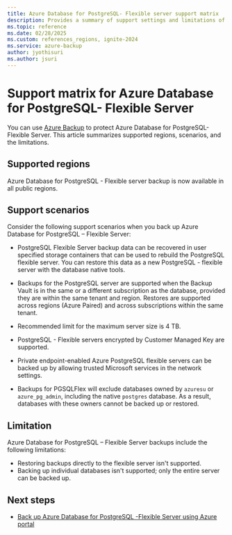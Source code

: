```yaml
---
title: Azure Database for PostgreSQL- Flexible server support matrix
description: Provides a summary of support settings and limitations of Azure Database for PostgreSQL- Flexible server backup.
ms.topic: reference
ms.date: 02/28/2025
ms.custom: references_regions, ignite-2024
ms.service: azure-backup
author: jyothisuri
ms.author: jsuri
---
```


# Support matrix for Azure Database for PostgreSQL- Flexible Server

You can use [Azure Backup](./backup-overview.md) to protect Azure Database for PostgreSQL- Flexible Server. This article summarizes supported regions, scenarios, and the limitations.

## Supported regions

Azure Database for PostgreSQL - Flexible server backup is now available in all public regions.

## Support scenarios

Consider the following support scenarios when you back up Azure Database for PostgreSQL – Flexible Server:

- PostgreSQL Flexible Server backup data can be recovered in user specified storage containers that can be used to rebuild the PostgreSQL flexible server. You can restore this data as a new PostgreSQL - flexible server with the database native tools.

- Backups for the PostgreSQL server are supported when the Backup Vault is in the same or a different subscription as the database, provided they are within the same tenant and region. Restores are supported across regions (Azure Paired) and across subscriptions within the same tenant.

- Recommended limit for the maximum server size is 4 TB.  

- PostgreSQL - Flexible servers encrypted by Customer Managed Key are supported.

- Private endpoint-enabled Azure PostgreSQL flexible servers can be backed up by allowing trusted Microsoft services in the network settings.

- Backups for PGSQLFlex will exclude databases owned by `azuresu` or `azure_pg_admin`, including the native `postgres` database. As a result, databases with these owners cannot be backed up or restored. 


## Limitation

Azure Database for PostgreSQL – Flexible Server backups include the following limitations:

- Restoring backups directly to the flexible server isn't supported.
- Backing up individual databases isn't supported; only the entire server can be backed up.

## Next steps

- [Back up Azure Database for PostgreSQL -Flexible Server using Azure portal](tutorial-create-first-backup-azure-database-postgresql-flex.md)